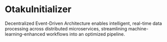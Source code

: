 # OtakuInitializer
Decentralized Event-Driven Architecture enables intelligent, real-time data processing across distributed microservices, streamlining machine-learning-enhanced workflows into an optimized pipeline.
